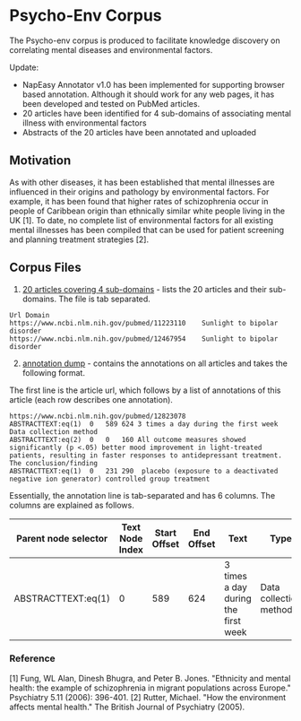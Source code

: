 # Psycho-Env Corpus 
The Psycho-env corpus is produced to facilitate knowledge discovery on correlating mental diseases and environmental factors. 

Update:
* NapEasy Annotator v1.0 has been implemented for supporting browser based annotation. Although it should work for any
web pages, it has been developed and tested on PubMed articles.
* 20 articles have been identified for 4 sub-domains of associating mental illness with environmental factors
* Abstracts of the 20 articles have been annotated and uploaded


## Motivation
As with other diseases, it has been established that mental illnesses are influenced in their origins and pathology by environmental factors. For example, it has been found that higher rates of schizophrenia occur in people of Caribbean origin than ethnically similar white people living in the UK [1]. To date, no complete list of environmental factors for all existing mental illnesses has been compiled that can be used for patient screening and planning treatment strategies [2].

## Corpus Files
1. [20 articles covering 4 sub-domains](20_articles.tsv) - lists the 20 articles and their sub-domains.
The file is tab separated.
```
Url	Domain
https://www.ncbi.nlm.nih.gov/pubmed/11223110	Sunlight to bipolar disorder
https://www.ncbi.nlm.nih.gov/pubmed/12467954	Sunlight to bipolar disorder

```

2. [annotation dump](annotations_v1.0.tsv) - contains the annotations on all articles and takes the following format.

The first line is the article url, which follows by a list of annotations of this article (each row describes one annotation).
```csv
https://www.ncbi.nlm.nih.gov/pubmed/12823078
ABSTRACTTEXT:eq(1)	0	589	624	3 times a day during the first week	Data collection method
ABSTRACTTEXT:eq(2)	0	0	160	All outcome measures showed significantly (p <.05) better mood improvement in light-treated patients, resulting in faster responses to antidepressant treatment.	The conclusion/finding
ABSTRACTTEXT:eq(1)	0	231	290	 placebo (exposure to a deactivated negative ion generator)	controlled group treatment
```
Essentially, the annotation line is tab-separated and has 6 columns. The columns are explained as follows.

| Parent node selector | Text Node Index | Start Offset | End Offset | Text | Type |
| -------------------- | --------------- | ------------ | ---------- | ---- | ---- |
| ABSTRACTTEXT:eq(1) | 0 | 589 | 624 | 3 times a day during the first week | Data collection method |


### Reference
[1] Fung, WL Alan, Dinesh Bhugra, and Peter B. Jones. "Ethnicity and mental health: the example of schizophrenia in migrant populations across Europe." Psychiatry 5.11 (2006): 396-401.
[2] Rutter, Michael. "How the environment affects mental health."  The British Journal of Psychiatry 
(2005).

